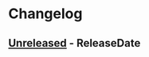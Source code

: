 # Changelog

<!-- next-header -->

## [Unreleased] - ReleaseDate

<!-- next-url -->

[unreleased]: https://github.com/mrvillage/vql/compare/vql-v0.1.0...HEAD
